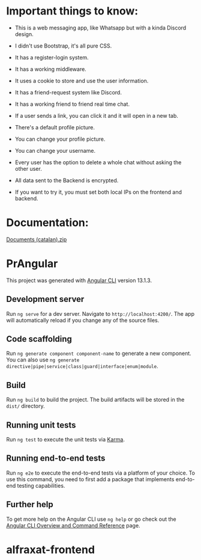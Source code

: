 # Important things to know:

- This is a web messaging app, like Whatsapp but with a kinda Discord design.
- I didn't use Bootstrap, it's all pure CSS.
- It has a register-login system.
- It has a working middleware.
- It uses a cookie to store and use the user information.
- It has a friend-request system like Discord.
- It has a working friend to friend real time chat.
- If a user sends a link, you can click it and it will open in a new tab.
- There's a default profile picture.
- You can change your profile picture.
- You can change your username.
- Every user has the option to delete a whole chat without asking the other user.
- All data sent to the Backend is encrypted.

- If you want to try it, you must set both local IPs on the frontend and backend.

# Documentation:

[Documents (catalan).zip](https://github.com/Alfra-gif/alfraxat-frontend/files/9508531/Documents.catalan.zip)

# PrAngular

This project was generated with [Angular CLI](https://github.com/angular/angular-cli) version 13.1.3.

## Development server

Run `ng serve` for a dev server. Navigate to `http://localhost:4200/`. The app will automatically reload if you change any of the source files.

## Code scaffolding

Run `ng generate component component-name` to generate a new component. You can also use `ng generate directive|pipe|service|class|guard|interface|enum|module`.

## Build

Run `ng build` to build the project. The build artifacts will be stored in the `dist/` directory.

## Running unit tests

Run `ng test` to execute the unit tests via [Karma](https://karma-runner.github.io).

## Running end-to-end tests

Run `ng e2e` to execute the end-to-end tests via a platform of your choice. To use this command, you need to first add a package that implements end-to-end testing capabilities.

## Further help

To get more help on the Angular CLI use `ng help` or go check out the [Angular CLI Overview and Command Reference](https://angular.io/cli) page.
# alfraxat-frontend
